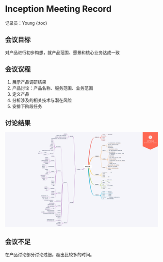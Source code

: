 # Inception Meeting Record
记录员：Young
{:toc}
## 会议目标
对产品进行初步构想，就产品范围、愿景和核心业务达成一致
## 会议议程
1. 展示产品调研结果
2. 产品讨论：产品名称、服务范围、业务范围
3. 定义产品
4. 分析涉及的相关技术与潜在风险
5. 安排下阶段任务
## 讨论结果
![会议记录思维导图](./imgs/inception-meeting.png)
## 会议不足
在产品讨论部分讨论过细，超出比较多的时间。